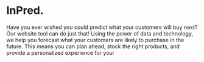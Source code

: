# InPred.
Have you ever wished you could predict what your customers will buy next? Our website tool can do just that! Using the power of data and technology,
we help you forecast what your customers are likely to purchase in the future. This means you can plan ahead, stock the right products, and provide a personalized experience for your
